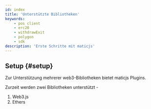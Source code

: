 ```yaml
---
id: index
title: 'Unterstützte Bibliotheken'
keywords:
    - pos client
    - erc20
    - withdrawExit
    - polygon
    - sdk
description: 'Erste Schritte mit maticjs'
---
```


## Setup {#setup}

Zur Unterstützung mehrerer web3-Bibliotheken bietet maticjs Plugins.

Zurzeit werden zwei Bibliotheken unterstützt -

1. Web3.js
2. Ethers
